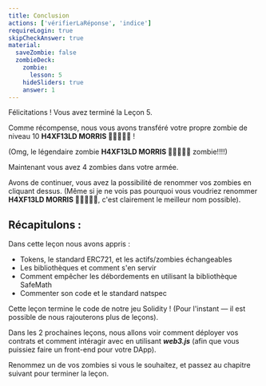 ```yaml
---
title: Conclusion
actions: ['vérifierLaRéponse', 'indice']
requireLogin: true
skipCheckAnswer: true
material:
  saveZombie: false
  zombieDeck:
    zombie:
      lesson: 5
    hideSliders: true
    answer: 1
---
```


Félicitations ! Vous avez terminé la Leçon 5.

Comme récompense, nous vous avons transféré votre propre zombie de niveau 10 **H4XF13LD MORRIS 💯💯😎💯💯** !

(Omg, le légendaire zombie **H4XF13LD MORRIS 💯💯😎💯💯** zombie!!!!)

Maintenant vous avez 4 zombies dans votre armée.

Avons de continuer, vous avez la possibilité de renommer vos zombies en cliquant dessus. (Même si je ne vois pas pourquoi vous voudriez renommer **H4XF13LD MORRIS 💯💯😎💯💯**, c'est clairement le meilleur nom possible).

## Récapitulons :

Dans cette leçon nous avons appris :

- Tokens, le standard ERC721, et les actifs/zombies échangeables
- Les bibliothèques et comment s'en servir
- Comment empêcher les débordements en utilisant la bibliothèque SafeMath
- Commenter son code et le standard natspec

Cette leçon termine le code de notre jeu Solidity ! (Pour l'instant — il est possible de nous rajouterons plus de leçons).

Dans les 2 prochaines leçons, nous allons voir comment déployer vos contrats et comment intéragir avec en utilisant **_web3.js_** (afin que vous puissiez faire un front-end pour votre DApp).

Renommez un de vos zombies si vous le souhaitez, et passez au chapitre suivant pour terminer la leçon.
